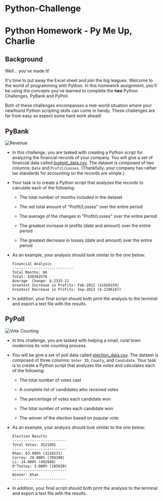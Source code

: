 # Python-Challenge
# Python Homework - Py Me Up, Charlie

## Background

Well... you've made it!

It's time to put away the Excel sheet and join the big leagues. Welcome to the world of programming with Python. In this homework assignment, you'll be using the concepts you've learned to complete the **two** Python Challenges, PyBank and PyPoll.

Both of these challenges encompasses a real-world situation where your newfound Python scripting skills can come in handy. These challenges are far from easy so expect some hard work ahead!

## PyBank

![Revenue](Images/revenue-per-lead.png)

* In this challenge, you are tasked with creating a Python script for analyzing the financial records of your company. You will give a set of financial data called [budget_data.csv](PyBank/Resources/budget_data.csv). The dataset is composed of two columns: `Date` and `Profit/Losses`. (Thankfully, your company has rather lax standards for accounting so the records are simple.)

* Your task is to create a Python script that analyzes the records to calculate each of the following:

  * The total number of months included in the dataset

  * The net total amount of "Profit/Losses" over the entire period

  * The average of the changes in "Profit/Losses" over the entire period

  * The greatest increase in profits (date and amount) over the entire period

  * The greatest decrease in losses (date and amount) over the entire period

* As an example, your analysis should look similar to the one below:

  ```text
  Financial Analysis
  ----------------------------
  Total Months: 86
  Total: $38382578
  Average  Change: $-2315.12
  Greatest Increase in Profits: Feb-2012 ($1926159)
  Greatest Decrease in Profits: Sep-2013 ($-2196167)
  ```

* In addition, your final script should both print the analysis to the terminal and export a text file with the results.

## PyPoll

![Vote Counting](Images/Vote_counting.png)

* In this challenge, you are tasked with helping a small, rural town modernize its vote counting process.

* You will be give a set of poll data called [election_data.csv](PyPoll/Resources/election_data.csv). The dataset is composed of three columns: `Voter ID`, `County`, and `Candidate`. Your task is to create a Python script that analyzes the votes and calculates each of the following:

  * The total number of votes cast

  * A complete list of candidates who received votes

  * The percentage of votes each candidate won

  * The total number of votes each candidate won

  * The winner of the election based on popular vote.

* As an example, your analysis should look similar to the one below:

  ```text
  Election Results
  -------------------------
  Total Votes: 3521001
  -------------------------
  Khan: 63.000% (2218231)
  Correy: 20.000% (704200)
  Li: 14.000% (492940)
  O'Tooley: 3.000% (105630)
  -------------------------
  Winner: Khan
  -------------------------
  ```

* In addition, your final script should both print the analysis to the terminal and export a text file with the results.
